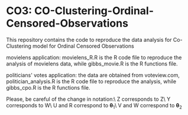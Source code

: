 # CO3: CO-Clustering-Ordinal-Censored-Observations
This repository contains the code to reproduce the data analysis for Co-Clustering model for Ordinal Censored Observations

movielens application: movielens_R.R is the R code file to reproduce the analysis of movielens data, while gibbs_movie.R is the R functions file.

politicians' votes application: the data are obtained from voteview.com, politician_analysis.R is the R code file to reproduce the analysis, while gibbs_cpo.R is the R functions file.

Please, be careful of the change in notation:\\
Z corresponds to Z\\
Y corresponds to W\\
U and R correspond to $\boldsymbol{\theta}_1$\\
V and W correspond to $\boldsymbol{\theta}_2$
